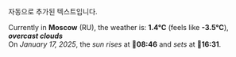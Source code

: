 
자동으로 추가된 텍스트입니다.

<!--START_SECTION:weather:moscow-->
Currently in **Moscow** (RU), the weather is: **1.4°C** (feels like **-3.5°C**), ***overcast clouds***<br/>
On *January 17, 2025*, the *sun rises* at 🌅**08:46** and *sets* at 🌇**16:31**.
<!--END_SECTION:weather-->
